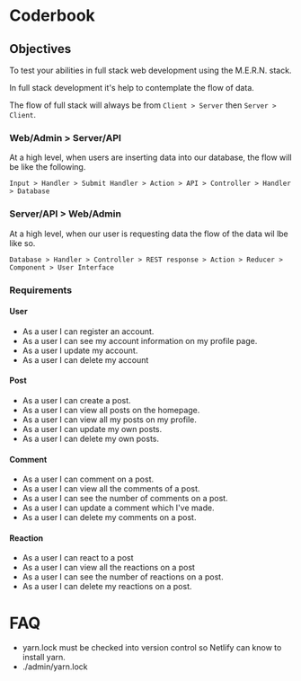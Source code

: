 # Coderbook

## Objectives

To test your abilities in full stack web development using the M.E.R.N. stack.

In full stack development it's help to contemplate the flow of data.

The flow of full stack will always be from `Client > Server` then `Server > Client`.

### Web/Admin > Server/API

At a high level, when users are inserting data into our database, the flow will be like the following.

`Input > Handler > Submit Handler > Action > API > Controller > Handler > Database`

### Server/API > Web/Admin

At a high level, when our user is requesting data the flow of the data wil lbe like so.

`Database > Handler > Controller > REST response > Action > Reducer > Component > User Interface`

### Requirements

#### User

- As a user I can register an account.
- As a user I can see my account information on my profile page.
- As a user I update my account.
- As a user I can delete my account

#### Post

- As a user I can create a post.
- As a user I can view all posts on the homepage.
- As a user I can view all my posts on my profile.
- As a user I can update my own posts.
- As a user I can delete my own posts.

#### Comment

- As a user I can comment on a post.
- As a user I can view all the comments of a post.
- As a user I can see the number of comments on a post.
- As a user I can update a comment which I've made.
- As a user I can delete my comments on a post.

#### Reaction

- As a user I can react to a post
- As a user I can view all the reactions on a post
- As a user I can see the number of reactions on a post.
- As a user I can delete my reactions on a post.

# FAQ

- yarn.lock must be checked into version control so Netlify can know to install yarn.
- ./admin/yarn.lock
